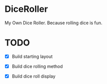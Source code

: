 # DiceRoller
My Own Dice Roller. Because rolling dice is fun.

# TODO
 - [X] Build starting layout
 - [X] Build dice rolling method
 - [X] Build dice roll display

